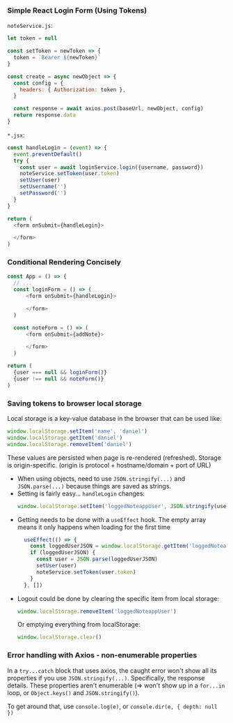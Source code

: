 ### Simple React Login Form (Using Tokens)

`noteService.js`:
```js
let token = null

const setToken = newToken => {
  token = `Bearer ${newToken}`
}

const create = async newObject => {
  const config = {
    headers: { Authorization: token },
  }

  const response = await axios.post(baseUrl, newObject, config)
  return response.data
}
```

`*.jsx`:
```js
const handleLogin = (event) => {
  event.preventDefault()
  try {
    const user = await loginService.login({username, password})
    noteService.setToken(user.token)
    setUser(user)
    setUsername('')
    setPassword('')
  }
}

return (
  <form onSubmit={handleLogin}>

  </form>
)
```

### Conditional Rendering Concisely

```js
const App = () => {
  // ...
  const loginForm = () => (
      <form onSubmit={handleLogin}>

      </form>
  )

  const noteForm = () => (
      <form onSubmit={addNote}>

      </form>
  )

return (
  {user === null && loginForm()}
  {user !== null && noteForm()}
)
```

### Saving tokens to browser local storage

Local storage is a key-value database in the browser that can be used like:

```js
window.localStorage.setItem('name', 'daniel')
window.localStorage.getItem('daniel')
window.localStorage.removeItem('daniel')
```

These values are persisted when page is re-rendered (refreshed). Storage is origin-specific. (origin is protocol + hostname/domain + port of URL)

- When using objects, need to use `JSON.stringify(...)` and `JSON.parse(...)` because things are saved as strings.
- Setting is fairly easy... `handleLogin` changes:
  ```js
  window.localStorage.setItem('loggedNoteappUser', JSON.stringify(user))
  ```
- Getting needs to be done with a `useEffect` hook. The empty array means it only happens when loading for the first time
  ```js
    useEffect(() => {
      const loggedUserJSON = window.localStorage.getItem('loggedNoteappUser')
      if (loggedUserJSON) {
        const user = JSON.parse(loggedUserJSON)
        setUser(user)
        noteService.setToken(user.token)
      }
    }, [])
  ```
- Logout could be done by clearing the specific item from local storage:
  ```js
  window.localStorage.removeItem('loggedNoteappUser')
  ```
  Or emptying everything from localStorage:
  ```js
  window.localStorage.clear()
  ```

### Error handling with Axios - non-enumerable properties

In a `try...catch` block that uses axios, the caught error won't show all its properties if you use `JSON.stringify(...)`. Specifically, the response details. These properties aren't enumerable (=> won't show up in a `for...in` loop, or `Object.keys()` and `JSON.stringify()`).

To get around that, use `console.log(e)`, or `console.dir(e, { depth: null })`